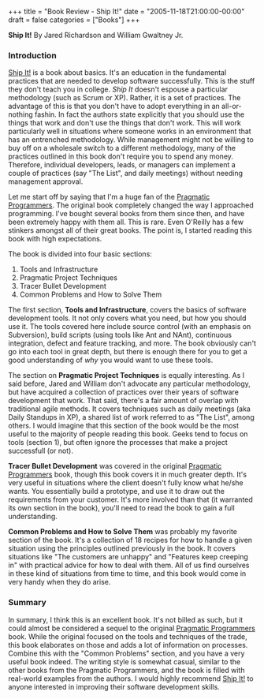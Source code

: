 +++
title = "Book Review - Ship It!"
date = "2005-11-18T21:00:00-00:00"
draft = false
categories = ["Books"]
+++

**Ship It!** By Jared Richardson and William Gwaltney Jr.

### Introduction

[Ship It!](http://www.amazon.com/exec/obidos/ASIN/0974514047/approachingno-20/002-9666217-3990422?%5Fencoding=UTF8&camp=1789&link%5Fcode=xm2) is a book about basics. It's an education in the fundamental practices that are needed to develop software successfully. This is the stuff they don't teach you in college. *Ship It*
doesn't espouse a particular methodology (such as Scrum or XP). Rather,
it is a set of practices. The advantage of this is that you don't have
to adopt everything in an all-or-nothing fashin. In fact the authors
state explicitly that you should use the things that work and don't use
the things that don't work. This will work particularly well in
situations where someone works in an environment that has an entrenched
methodology. While management might not be willing to buy off on a
wholesale switch to a different methodology, many of the practices
outlined in this book don't require you to spend any money. Therefore,
individual developers, leads, or managers can implement a couple of
practices (say "The List", and daily meetings) without needing
management approval.

Let me start off by saying that I'm a huge fan of the [Pragmatic
Programmers](http://www.pragmaticprogrammers.com). The original book
completely changed the way I approached programming. I've bought several
books from them since then, and have been extremely happy with them all.
This is rare. Even O'Reilly has a few stinkers amongst all of their
great books. The point is, I started reading this book with high
expectations.

The book is divided into four basic sections:

1.  Tools and Infrastructure
2.  Pragmatic Project Techniques
3.  Tracer Bullet Development
4.  Common Problems and How to Solve Them

The first section, **Tools and Infrastructure**, covers the basics of
software development tools. It not only covers what you need, but how
you should use it. The tools covered here include source control (with
an emphasis on Subversion), build scripts (using tools like Ant and
NAnt), continuous integration, defect and feature tracking, and more.
The book obviously can't go into each tool in great depth, but there is
enough there for you to get a good understanding of *why* you would want
to use these tools.

The section on **Pragmatic Project Techniques** is equally interesting.
As I said before, Jared and William don't advocate any particular
methodology, but have acquired a collection of practices over their
years of software development that work. That said, there's a fair
amount of overlap with traditional agile methods. It covers techniques
such as daily meetings (aka Daily Standups in XP), a shared list of work
referred to as "The List", among others. I would imagine that this
section of the book would be the most useful to the majority of people
reading this book. Geeks tend to focus on tools (section 1), but often
ignore the processes that make a project successfull (or not).

**Tracer Bullet Development** was covered in the original [Pragmatic
Programmers](http://www.amazon.com/exec/obidos/ASIN/020161622X/approachingno-20/002-9666217-3990422?%5Fencoding=UTF8&camp=1789&link%5Fcode=xm2)
book, though this book covers it in much greater depth. It's very useful
in situations where the client doesn't fully know what he/she wants. You
essentially build a prototype, and use it to draw out the requirements
from your customer. It's more involved than that (it warranted its own
section in the book), you'll need to read the book to gain a full
understanding.

**Common Problems and How to Solve Them** was probably my favorite
section of the book. It's a collection of 18 recipes for how to handle a
given situation using the principles outlined previously in the book. It
covers situations like "The customers are unhappy" and "Features keep
creeping in" with practical advice for how to deal with them. All of us
find ourselves in these kind of situations from time to time, and this
book would come in very handy when they do arise.

### Summary

In summary, I think this is an excellent book. It's not billed as such,
but it could almost be considered a sequel to the original [Pragmatic
Programmers](http://www.amazon.com/exec/obidos/ASIN/020161622X/approachingno-20/002-9666217-3990422?%5Fencoding=UTF8&camp=1789&link%5Fcode=xm2)
book. While the original focused on the tools and techniques of the
trade, this book elaborates on those and adds a lot of information on
processes. Combine this with the "Common Problems" section, and you have
a very useful book indeed. The writing style is somewhat casual, similar
to the other books from the Pragmatic Programmers, and the book is
filled with real-world examples from the authors. I would highly
recommend [Ship
It!](http://www.amazon.com/exec/obidos/ASIN/0974514047/approachingno-20/002-9666217-3990422?%5Fencoding=UTF8&camp=1789&link%5Fcode=xm2)
to anyone interested in improving their software development skills.

